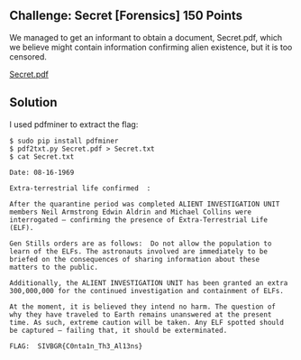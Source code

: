 ## Challenge:  Secret [Forensics] 150 Points
We managed to get an informant to obtain a document, Secret.pdf, which we believe might contain information confirming alien existence, but it is too censored.

[Secret.pdf](Secret.pdf)

## Solution
I used pdfminer to extract the flag:
```
$ sudo pip install pdfminer
$ pdf2txt.py Secret.pdf > Secret.txt
$ cat Secret.txt

Date: 08-16-1969

Extra-terrestrial life confirmed  :

After the quarantine period was completed ALIENT INVESTIGATION UNIT 
members Neil Armstrong Edwin Aldrin and Michael Collins were 
interrogated – confirming the presence of Extra-Terrestrial Life 
(ELF). 

Gen Stills orders are as follows:  Do not allow the population to 
learn of the ELFs. The astronauts involved are immediately to be 
briefed on the consequences of sharing information about these 
matters to the public. 

Additionally, the ALIENT INVESTIGATION UNIT has been granted an extra
300,000,000 for the continued investigation and containment of ELFs. 

At the moment, it is believed they intend no harm. The question of 
why they have traveled to Earth remains unanswered at the present 
time. As such, extreme caution will be taken. Any ELF spotted should 
be captured – failing that, it should be exterminated.

FLAG:  SIVBGR{C0nta1n_Th3_Al13ns}
```
